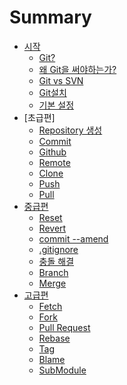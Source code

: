 ﻿# Summary
* [시작](./README.md)
    * [Git?](./posts/Chap1.md)
    * [왜 Git을 써야하는가?](./posts/Chap2.md)
    * [Git vs SVN](./posts/Chap3.md)
    * [Git설치](./posts/Chap4.md)
    * [기본 설정](./posts/Chap5.md)
* [초급편]
    * [Repository 생성](./posts/Chap6.md)
    * [Commit](./posts/Chap7.md)
    * [Github](./posts/Chap8.md)
    * [Remote](./posts/Chap9.md)
    * [Clone](./posts/Chap10.md)
    * [Push]()
    * [Pull]()
* [중급편]()
    * [Reset]()
    * [Revert]()
    * [commit --amend]()
    * [.gitignore]()
    * [충돌 해결]()
    * [Branch]()
    * [Merge]()
* [고급편]()
    * [Fetch]()
    * [Fork]()
    * [Pull Request]()
    * [Rebase]()
    * [Tag]()
    * [Blame]()
    * [SubModule]()